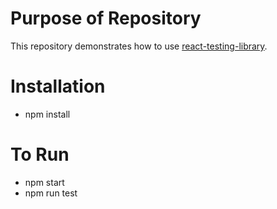 # Purpose of Repository

This repository demonstrates how to use [react-testing-library](https://github.com/kentcdodds/react-testing-library).

# Installation
 - npm install

# To Run
 - npm start
 - npm run test
